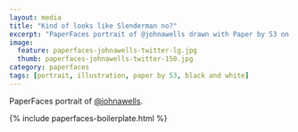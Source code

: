 ```yaml
---
layout: media
title: "Kind of looks like Slenderman no?"
excerpt: "PaperFaces portrait of @johnawells drawn with Paper by 53 on an iPad."
image: 
  feature: paperfaces-johnawells-twitter-lg.jpg
  thumb: paperfaces-johnawells-twitter-150.jpg
category: paperfaces
tags: [portrait, illustration, paper by 53, black and white]
---
```


PaperFaces portrait of [@johnawells](http://twitter.com/johnawells).

{% include paperfaces-boilerplate.html %}
